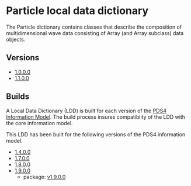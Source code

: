 # Particle local data dictionary

The Particle dictionary contains classes that describe the composition of multidimensional
wave data consisting of Array (and Array subclass) data objects.

## Versions

- [1.0.0.0](src/1.0.0.0)
- [1.1.0.0](src/1.1.0.0)

## Builds

A Local Data Dictionary (LDD) is built for each version of the [PDS4 Information Model](https://pds.nasa.gov/pds4/doc/im/).
The build process insures compatiblity of the LDD with the core information model.

This LDD has been built for the following versions of the PDS4 information model.

- [1.4.0.0](build/1.4.0.0)
- [1.7.0.0](build/1.7.0.0)
- [1.8.0.0](build/1.8.0.0)
- [1.9.0.0](build/1.9.0.0)
	- package: [v1.9.0.0](https://github.com/nasa-pds/ldd-particle/releases/tag/v1.9.0.0)